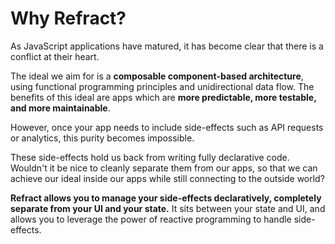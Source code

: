 # Why Refract?

As JavaScript applications have matured, it has become clear that there is a conflict at their heart.

The ideal we aim for is a **composable component-based architecture**, using functional programming principles and unidirectional data flow. The benefits of this ideal are apps which are **more predictable, more testable, and more maintainable**.

However, once your app needs to include side-effects such as API requests or analytics, this purity becomes impossible.

These side-effects hold us back from writing fully declarative code. Wouldn't it be nice to cleanly separate them from our apps, so that we can achieve our ideal inside our apps while still connecting to the outside world?

**Refract allows you to manage your side-effects declaratively, completely separate from your UI and your state.** It sits between your state and UI, and allows you to leverage the power of reactive programming to handle side-effects.
